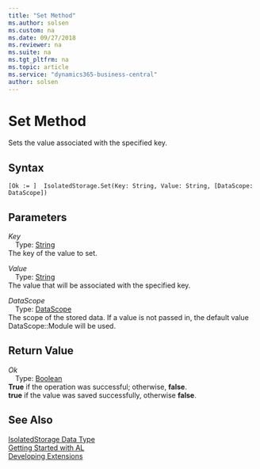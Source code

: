 ```yaml
---
title: "Set Method"
ms.author: solsen
ms.custom: na
ms.date: 09/27/2018
ms.reviewer: na
ms.suite: na
ms.tgt_pltfrm: na
ms.topic: article
ms.service: "dynamics365-business-central"
author: solsen
---
```

[//]: # (START>DO_NOT_EDIT)
[//]: # (IMPORTANT:Do not edit any of the content between here and the END>DO_NOT_EDIT.)
[//]: # (Any modifications should be made in the .resx files in the ModernDev repo.)
# Set Method
Sets the value associated with the specified key.

## Syntax
```
[Ok := ]  IsolatedStorage.Set(Key: String, Value: String, [DataScope: DataScope])
```
## Parameters
*Key*  
&emsp;Type: [String](string-data-type.md)  
The key of the value to set.
        
*Value*  
&emsp;Type: [String](string-data-type.md)  
The value that will be associated with the specified key.
        
*DataScope*  
&emsp;Type: [DataScope](datascope-option.md)  
The scope of the stored data. If a value is not passed in, the default value DataScope::Module will be used.  


## Return Value
*Ok*  
&emsp;Type: [Boolean](boolean-data-type.md)  
**True** if the operation was successful; otherwise, **false**.  
**true** if the value was saved successfully, otherwise **false**.  


[//]: # (IMPORTANT: END>DO_NOT_EDIT)
## See Also
[IsolatedStorage Data Type](isolatedstorage-data-type.md)  
[Getting Started with AL](../devenv-get-started.md)  
[Developing Extensions](../devenv-dev-overview.md)